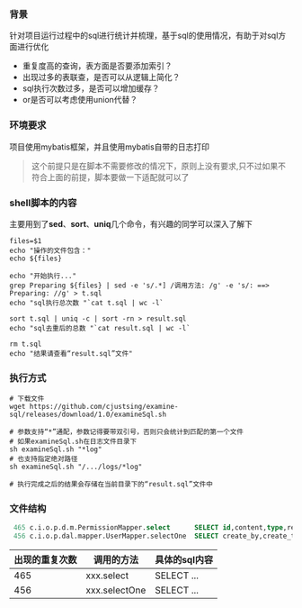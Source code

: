 ### 背景

针对项目运行过程中的sql进行统计并梳理，基于sql的使用情况，有助于对sql方面进行优化

- 重复度高的查询，表方面是否要添加索引？
- 出现过多的表联查，是否可以从逻辑上简化？
- sql执行次数过多，是否可以增加缓存？
- or是否可以考虑使用union代替？



### 环境要求

项目使用mybatis框架，并且使用mybatis自带的日志打印
>这个前提只是在脚本不需要修改的情况下，原则上没有要求,只不过如果不符合上面的前提，脚本要做一下适配就可以了



### shell脚本的内容
主要用到了**sed**、**sort**、**uniq**几个命令，有兴趣的同学可以深入了解下
```shell
files=$1
echo "操作的文件包含："
echo ${files}

echo "开始执行..."
grep Preparing ${files} | sed -e 's/.*] /调用方法: /g' -e 's/: ==>  Preparing: //g' > t.sql
echo "sql执行总次数 "`cat t.sql | wc -l`

sort t.sql | uniq -c | sort -rn > result.sql
echo "sql去重后的总数 "`cat result.sql | wc -l`

rm t.sql
echo "结果请查看“result.sql”文件"
```



### 执行方式

```shell
# 下载文件
wget https://github.com/cjustsing/examine-sql/releases/download/1.0/examineSql.sh

# 参数支持“*”通配，参数记得要带双引号，否则只会统计到匹配的第一个文件
# 如果examineSql.sh在日志文件目录下
sh examineSql.sh "*log"
# 也支持指定绝对路径
sh examineSql.sh "/.../logs/*log"
 
# 执行完成之后的结果会存储在当前目录下的“result.sql”文件中
```



### 文件结构

```sql
 465 c.i.o.p.d.m.PermissionMapper.select      SELECT id,content,type,remark FROM t_permission WHERE content = ? AND type = ? 
 456 c.i.o.p.dal.mapper.UserMapper.selectOne  SELECT create_by,create_time,update_by,update_time,id,uid,is_delete FROM t_user WHERE uid = ? AND is_delete = ? 
```

| 出现的重复次数 | 调用的方法    | 具体的sql内容 |
| -------------- | ------------- | ------------- |
| 465            | xxx.select    | SELECT ...    |
| 456            | xxx.selectOne | SELECT ...    |
